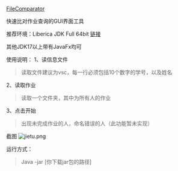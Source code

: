 [FileComparator](https://github.com/s0uths1de/FileComparator/blob/main/README.md)

快速比对作业查询的GUI界面工具

推荐环境：Liberica JDK Full 64bit [链接](https://www.injdk.cn/)

其他JDK17以上带有JavaFx均可

使用说明：
1、读信息文件
> 读取文件建议为vsc，每一行必须包括10个数字的学号，以及姓名

2、读取作业
> 读取一个文件夹，其中为所有人的作业

3、点击开始
> 出现未完成作业的人，命名错误的人（此功能暂未实现）

截图
![jietu.png](src%2Fmain%2Fresources%2Ftop%2Fs0uths1de%2Ffilecomparator%2Fassets%2Fjietu.png)

运行方式：
>Java -jar [你下载jar包的路径]
